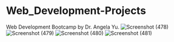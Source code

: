 # Web_Development-Projects
Web Development Bootcamp by Dr. Angela Yu. 
![Screenshot (478)](https://user-images.githubusercontent.com/103851921/201469478-cfe83a25-25c5-4291-982d-f6921b412039.png)
![Screenshot (479)](https://user-images.githubusercontent.com/103851921/201469489-fc39b48f-578d-4e2d-93aa-ae3b2aa21fa0.png)
![Screenshot (480)](https://user-images.githubusercontent.com/103851921/201469490-180ea912-3abf-42b0-9a2c-b380c6006a9d.png)
![Screenshot (481)](https://user-images.githubusercontent.com/103851921/203623151-702d0523-70da-46b6-bd19-653621ebc05e.png)

